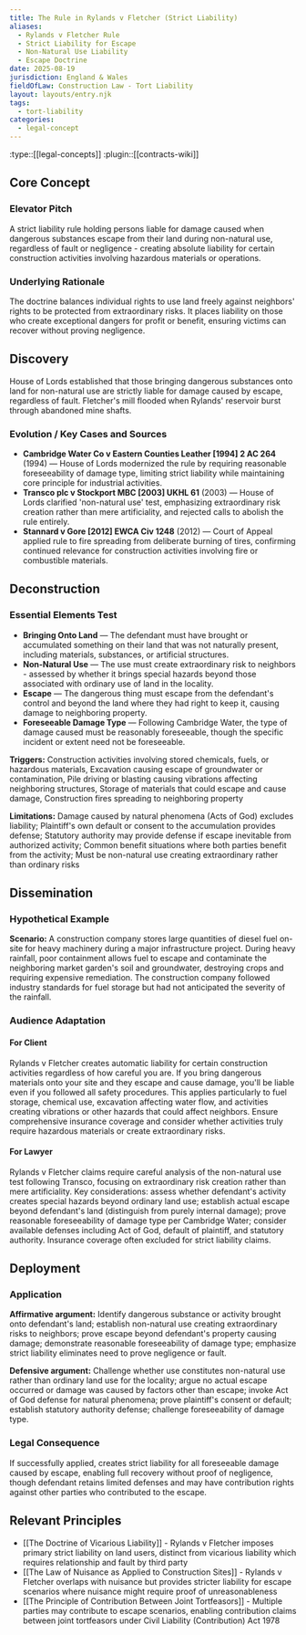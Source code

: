 ```yaml
---
title: The Rule in Rylands v Fletcher (Strict Liability)
aliases:
  - Rylands v Fletcher Rule
  - Strict Liability for Escape
  - Non-Natural Use Liability
  - Escape Doctrine
date: 2025-08-19
jurisdiction: England & Wales
fieldOfLaw: Construction Law - Tort Liability
layout: layouts/entry.njk
tags:
  - tort-liability
categories:
  - legal-concept
---
```


:type::[[legal-concepts]]
:plugin::[[contracts-wiki]]

## Core Concept

### Elevator Pitch

A strict liability rule holding persons liable for damage caused when dangerous substances escape from their land during non-natural use, regardless of fault or negligence - creating absolute liability for certain construction activities involving hazardous materials or operations.

### Underlying Rationale

The doctrine balances individual rights to use land freely against neighbors' rights to be protected from extraordinary risks. It places liability on those who create exceptional dangers for profit or benefit, ensuring victims can recover without proving negligence.

## Discovery

House of Lords established that those bringing dangerous substances onto land for non-natural use are strictly liable for damage caused by escape, regardless of fault. Fletcher's mill flooded when Rylands' reservoir burst through abandoned mine shafts.

### Evolution / Key Cases and Sources

- **Cambridge Water Co v Eastern Counties Leather [1994] 2 AC 264** (1994) — House of Lords modernized the rule by requiring reasonable foreseeability of damage type, limiting strict liability while maintaining core principle for industrial activities.
- **Transco plc v Stockport MBC [2003] UKHL 61** (2003) — House of Lords clarified 'non-natural use' test, emphasizing extraordinary risk creation rather than mere artificiality, and rejected calls to abolish the rule entirely.
- **Stannard v Gore [2012] EWCA Civ 1248** (2012) — Court of Appeal applied rule to fire spreading from deliberate burning of tires, confirming continued relevance for construction activities involving fire or combustible materials.

## Deconstruction

### Essential Elements Test

- **Bringing Onto Land** — The defendant must have brought or accumulated something on their land that was not naturally present, including materials, substances, or artificial structures.
- **Non-Natural Use** — The use must create extraordinary risk to neighbors - assessed by whether it brings special hazards beyond those associated with ordinary use of land in the locality.
- **Escape** — The dangerous thing must escape from the defendant's control and beyond the land where they had right to keep it, causing damage to neighboring property.
- **Foreseeable Damage Type** — Following Cambridge Water, the type of damage caused must be reasonably foreseeable, though the specific incident or extent need not be foreseeable.

**Triggers:** Construction activities involving stored chemicals, fuels, or hazardous materials, Excavation causing escape of groundwater or contamination, Pile driving or blasting causing vibrations affecting neighboring structures, Storage of materials that could escape and cause damage, Construction fires spreading to neighboring property

**Limitations:** Damage caused by natural phenomena (Acts of God) excludes liability; Plaintiff's own default or consent to the accumulation provides defense; Statutory authority may provide defense if escape inevitable from authorized activity; Common benefit situations where both parties benefit from the activity; Must be non-natural use creating extraordinary rather than ordinary risks

## Dissemination

### Hypothetical Example

**Scenario:** A construction company stores large quantities of diesel fuel on-site for heavy machinery during a major infrastructure project. During heavy rainfall, poor containment allows fuel to escape and contaminate the neighboring market garden's soil and groundwater, destroying crops and requiring expensive remediation. The construction company followed industry standards for fuel storage but had not anticipated the severity of the rainfall.

### Audience Adaptation

#### For Client

Rylands v Fletcher creates automatic liability for certain construction activities regardless of how careful you are. If you bring dangerous materials onto your site and they escape and cause damage, you'll be liable even if you followed all safety procedures. This applies particularly to fuel storage, chemical use, excavation affecting water flow, and activities creating vibrations or other hazards that could affect neighbors. Ensure comprehensive insurance coverage and consider whether activities truly require hazardous materials or create extraordinary risks.

#### For Lawyer

Rylands v Fletcher claims require careful analysis of the non-natural use test following Transco, focusing on extraordinary risk creation rather than mere artificiality. Key considerations: assess whether defendant's activity creates special hazards beyond ordinary land use; establish actual escape beyond defendant's land (distinguish from purely internal damage); prove reasonable foreseeability of damage type per Cambridge Water; consider available defenses including Act of God, default of plaintiff, and statutory authority. Insurance coverage often excluded for strict liability claims.

## Deployment

### Application

**Affirmative argument:** Identify dangerous substance or activity brought onto defendant's land; establish non-natural use creating extraordinary risks to neighbors; prove escape beyond defendant's property causing damage; demonstrate reasonable foreseeability of damage type; emphasize strict liability eliminates need to prove negligence or fault.

**Defensive argument:** Challenge whether use constitutes non-natural use rather than ordinary land use for the locality; argue no actual escape occurred or damage was caused by factors other than escape; invoke Act of God defense for natural phenomena; prove plaintiff's consent or default; establish statutory authority defense; challenge foreseeability of damage type.

### Legal Consequence

If successfully applied, creates strict liability for all foreseeable damage caused by escape, enabling full recovery without proof of negligence, though defendant retains limited defenses and may have contribution rights against other parties who contributed to the escape.

## Relevant Principles

- [[The Doctrine of Vicarious Liability]] - Rylands v Fletcher imposes primary strict liability on land users, distinct from vicarious liability which requires relationship and fault by third party
- [[The Law of Nuisance as Applied to Construction Sites]] - Rylands v Fletcher overlaps with nuisance but provides stricter liability for escape scenarios where nuisance might require proof of unreasonableness
- [[The Principle of Contribution Between Joint Tortfeasors]] - Multiple parties may contribute to escape scenarios, enabling contribution claims between joint tortfeasors under Civil Liability (Contribution) Act 1978
